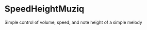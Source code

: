 SpeedHeightMuziq
================

Simple control of volume, speed, and note height of a simple melody